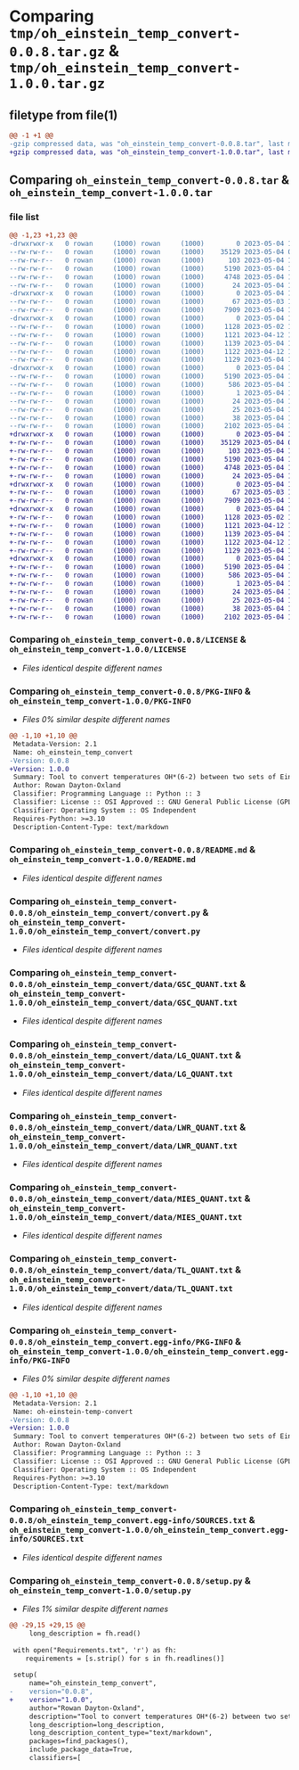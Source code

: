 # Comparing `tmp/oh_einstein_temp_convert-0.0.8.tar.gz` & `tmp/oh_einstein_temp_convert-1.0.0.tar.gz`

## filetype from file(1)

```diff
@@ -1 +1 @@
-gzip compressed data, was "oh_einstein_temp_convert-0.0.8.tar", last modified: Thu May  4 14:55:40 2023, max compression
+gzip compressed data, was "oh_einstein_temp_convert-1.0.0.tar", last modified: Thu May  4 15:01:42 2023, max compression
```

## Comparing `oh_einstein_temp_convert-0.0.8.tar` & `oh_einstein_temp_convert-1.0.0.tar`

### file list

```diff
@@ -1,23 +1,23 @@
-drwxrwxr-x   0 rowan     (1000) rowan     (1000)        0 2023-05-04 14:55:40.647790 oh_einstein_temp_convert-0.0.8/
--rw-rw-r--   0 rowan     (1000) rowan     (1000)    35129 2023-05-04 09:05:51.000000 oh_einstein_temp_convert-0.0.8/LICENSE
--rw-rw-r--   0 rowan     (1000) rowan     (1000)      103 2023-05-04 14:36:12.000000 oh_einstein_temp_convert-0.0.8/MANIFEST.in
--rw-rw-r--   0 rowan     (1000) rowan     (1000)     5190 2023-05-04 14:55:40.647790 oh_einstein_temp_convert-0.0.8/PKG-INFO
--rw-rw-r--   0 rowan     (1000) rowan     (1000)     4748 2023-05-04 13:29:55.000000 oh_einstein_temp_convert-0.0.8/README.md
--rw-rw-r--   0 rowan     (1000) rowan     (1000)       24 2023-05-04 14:50:59.000000 oh_einstein_temp_convert-0.0.8/Requirements.txt
-drwxrwxr-x   0 rowan     (1000) rowan     (1000)        0 2023-05-04 14:55:40.647790 oh_einstein_temp_convert-0.0.8/oh_einstein_temp_convert/
--rw-rw-r--   0 rowan     (1000) rowan     (1000)       67 2023-05-03 13:01:01.000000 oh_einstein_temp_convert-0.0.8/oh_einstein_temp_convert/__init__.py
--rw-rw-r--   0 rowan     (1000) rowan     (1000)     7909 2023-05-04 13:44:02.000000 oh_einstein_temp_convert-0.0.8/oh_einstein_temp_convert/convert.py
-drwxrwxr-x   0 rowan     (1000) rowan     (1000)        0 2023-05-04 14:55:40.647790 oh_einstein_temp_convert-0.0.8/oh_einstein_temp_convert/data/
--rw-rw-r--   0 rowan     (1000) rowan     (1000)     1128 2023-05-02 13:45:13.000000 oh_einstein_temp_convert-0.0.8/oh_einstein_temp_convert/data/GSC_QUANT.txt
--rw-rw-r--   0 rowan     (1000) rowan     (1000)     1121 2023-04-12 10:39:09.000000 oh_einstein_temp_convert-0.0.8/oh_einstein_temp_convert/data/LG_QUANT.txt
--rw-rw-r--   0 rowan     (1000) rowan     (1000)     1139 2023-05-04 12:49:43.000000 oh_einstein_temp_convert-0.0.8/oh_einstein_temp_convert/data/LWR_QUANT.txt
--rw-rw-r--   0 rowan     (1000) rowan     (1000)     1122 2023-04-12 10:20:57.000000 oh_einstein_temp_convert-0.0.8/oh_einstein_temp_convert/data/MIES_QUANT.txt
--rw-rw-r--   0 rowan     (1000) rowan     (1000)     1129 2023-05-04 12:49:10.000000 oh_einstein_temp_convert-0.0.8/oh_einstein_temp_convert/data/TL_QUANT.txt
-drwxrwxr-x   0 rowan     (1000) rowan     (1000)        0 2023-05-04 14:55:40.647790 oh_einstein_temp_convert-0.0.8/oh_einstein_temp_convert.egg-info/
--rw-rw-r--   0 rowan     (1000) rowan     (1000)     5190 2023-05-04 14:55:40.000000 oh_einstein_temp_convert-0.0.8/oh_einstein_temp_convert.egg-info/PKG-INFO
--rw-rw-r--   0 rowan     (1000) rowan     (1000)      586 2023-05-04 14:55:40.000000 oh_einstein_temp_convert-0.0.8/oh_einstein_temp_convert.egg-info/SOURCES.txt
--rw-rw-r--   0 rowan     (1000) rowan     (1000)        1 2023-05-04 14:55:40.000000 oh_einstein_temp_convert-0.0.8/oh_einstein_temp_convert.egg-info/dependency_links.txt
--rw-rw-r--   0 rowan     (1000) rowan     (1000)       24 2023-05-04 14:55:40.000000 oh_einstein_temp_convert-0.0.8/oh_einstein_temp_convert.egg-info/requires.txt
--rw-rw-r--   0 rowan     (1000) rowan     (1000)       25 2023-05-04 14:55:40.000000 oh_einstein_temp_convert-0.0.8/oh_einstein_temp_convert.egg-info/top_level.txt
--rw-rw-r--   0 rowan     (1000) rowan     (1000)       38 2023-05-04 14:55:40.647790 oh_einstein_temp_convert-0.0.8/setup.cfg
--rw-rw-r--   0 rowan     (1000) rowan     (1000)     2102 2023-05-04 14:54:11.000000 oh_einstein_temp_convert-0.0.8/setup.py
+drwxrwxr-x   0 rowan     (1000) rowan     (1000)        0 2023-05-04 15:01:42.061225 oh_einstein_temp_convert-1.0.0/
+-rw-rw-r--   0 rowan     (1000) rowan     (1000)    35129 2023-05-04 09:05:51.000000 oh_einstein_temp_convert-1.0.0/LICENSE
+-rw-rw-r--   0 rowan     (1000) rowan     (1000)      103 2023-05-04 14:36:12.000000 oh_einstein_temp_convert-1.0.0/MANIFEST.in
+-rw-rw-r--   0 rowan     (1000) rowan     (1000)     5190 2023-05-04 15:01:42.061225 oh_einstein_temp_convert-1.0.0/PKG-INFO
+-rw-rw-r--   0 rowan     (1000) rowan     (1000)     4748 2023-05-04 13:29:55.000000 oh_einstein_temp_convert-1.0.0/README.md
+-rw-rw-r--   0 rowan     (1000) rowan     (1000)       24 2023-05-04 14:50:59.000000 oh_einstein_temp_convert-1.0.0/Requirements.txt
+drwxrwxr-x   0 rowan     (1000) rowan     (1000)        0 2023-05-04 15:01:42.057224 oh_einstein_temp_convert-1.0.0/oh_einstein_temp_convert/
+-rw-rw-r--   0 rowan     (1000) rowan     (1000)       67 2023-05-03 13:01:01.000000 oh_einstein_temp_convert-1.0.0/oh_einstein_temp_convert/__init__.py
+-rw-rw-r--   0 rowan     (1000) rowan     (1000)     7909 2023-05-04 13:44:02.000000 oh_einstein_temp_convert-1.0.0/oh_einstein_temp_convert/convert.py
+drwxrwxr-x   0 rowan     (1000) rowan     (1000)        0 2023-05-04 15:01:42.057224 oh_einstein_temp_convert-1.0.0/oh_einstein_temp_convert/data/
+-rw-rw-r--   0 rowan     (1000) rowan     (1000)     1128 2023-05-02 13:45:13.000000 oh_einstein_temp_convert-1.0.0/oh_einstein_temp_convert/data/GSC_QUANT.txt
+-rw-rw-r--   0 rowan     (1000) rowan     (1000)     1121 2023-04-12 10:39:09.000000 oh_einstein_temp_convert-1.0.0/oh_einstein_temp_convert/data/LG_QUANT.txt
+-rw-rw-r--   0 rowan     (1000) rowan     (1000)     1139 2023-05-04 12:49:43.000000 oh_einstein_temp_convert-1.0.0/oh_einstein_temp_convert/data/LWR_QUANT.txt
+-rw-rw-r--   0 rowan     (1000) rowan     (1000)     1122 2023-04-12 10:20:57.000000 oh_einstein_temp_convert-1.0.0/oh_einstein_temp_convert/data/MIES_QUANT.txt
+-rw-rw-r--   0 rowan     (1000) rowan     (1000)     1129 2023-05-04 12:49:10.000000 oh_einstein_temp_convert-1.0.0/oh_einstein_temp_convert/data/TL_QUANT.txt
+drwxrwxr-x   0 rowan     (1000) rowan     (1000)        0 2023-05-04 15:01:42.057224 oh_einstein_temp_convert-1.0.0/oh_einstein_temp_convert.egg-info/
+-rw-rw-r--   0 rowan     (1000) rowan     (1000)     5190 2023-05-04 15:01:41.000000 oh_einstein_temp_convert-1.0.0/oh_einstein_temp_convert.egg-info/PKG-INFO
+-rw-rw-r--   0 rowan     (1000) rowan     (1000)      586 2023-05-04 15:01:42.000000 oh_einstein_temp_convert-1.0.0/oh_einstein_temp_convert.egg-info/SOURCES.txt
+-rw-rw-r--   0 rowan     (1000) rowan     (1000)        1 2023-05-04 15:01:41.000000 oh_einstein_temp_convert-1.0.0/oh_einstein_temp_convert.egg-info/dependency_links.txt
+-rw-rw-r--   0 rowan     (1000) rowan     (1000)       24 2023-05-04 15:01:41.000000 oh_einstein_temp_convert-1.0.0/oh_einstein_temp_convert.egg-info/requires.txt
+-rw-rw-r--   0 rowan     (1000) rowan     (1000)       25 2023-05-04 15:01:41.000000 oh_einstein_temp_convert-1.0.0/oh_einstein_temp_convert.egg-info/top_level.txt
+-rw-rw-r--   0 rowan     (1000) rowan     (1000)       38 2023-05-04 15:01:42.061225 oh_einstein_temp_convert-1.0.0/setup.cfg
+-rw-rw-r--   0 rowan     (1000) rowan     (1000)     2102 2023-05-04 15:01:26.000000 oh_einstein_temp_convert-1.0.0/setup.py
```

### Comparing `oh_einstein_temp_convert-0.0.8/LICENSE` & `oh_einstein_temp_convert-1.0.0/LICENSE`

 * *Files identical despite different names*

### Comparing `oh_einstein_temp_convert-0.0.8/PKG-INFO` & `oh_einstein_temp_convert-1.0.0/PKG-INFO`

 * *Files 0% similar despite different names*

```diff
@@ -1,10 +1,10 @@
 Metadata-Version: 2.1
 Name: oh_einstein_temp_convert
-Version: 0.0.8
+Version: 1.0.0
 Summary: Tool to convert temperatures OH*(6-2) between two sets of Einstein A coefficients.
 Author: Rowan Dayton-Oxland
 Classifier: Programming Language :: Python :: 3
 Classifier: License :: OSI Approved :: GNU General Public License (GPL)
 Classifier: Operating System :: OS Independent
 Requires-Python: >=3.10
 Description-Content-Type: text/markdown
```

### Comparing `oh_einstein_temp_convert-0.0.8/README.md` & `oh_einstein_temp_convert-1.0.0/README.md`

 * *Files identical despite different names*

### Comparing `oh_einstein_temp_convert-0.0.8/oh_einstein_temp_convert/convert.py` & `oh_einstein_temp_convert-1.0.0/oh_einstein_temp_convert/convert.py`

 * *Files identical despite different names*

### Comparing `oh_einstein_temp_convert-0.0.8/oh_einstein_temp_convert/data/GSC_QUANT.txt` & `oh_einstein_temp_convert-1.0.0/oh_einstein_temp_convert/data/GSC_QUANT.txt`

 * *Files identical despite different names*

### Comparing `oh_einstein_temp_convert-0.0.8/oh_einstein_temp_convert/data/LG_QUANT.txt` & `oh_einstein_temp_convert-1.0.0/oh_einstein_temp_convert/data/LG_QUANT.txt`

 * *Files identical despite different names*

### Comparing `oh_einstein_temp_convert-0.0.8/oh_einstein_temp_convert/data/LWR_QUANT.txt` & `oh_einstein_temp_convert-1.0.0/oh_einstein_temp_convert/data/LWR_QUANT.txt`

 * *Files identical despite different names*

### Comparing `oh_einstein_temp_convert-0.0.8/oh_einstein_temp_convert/data/MIES_QUANT.txt` & `oh_einstein_temp_convert-1.0.0/oh_einstein_temp_convert/data/MIES_QUANT.txt`

 * *Files identical despite different names*

### Comparing `oh_einstein_temp_convert-0.0.8/oh_einstein_temp_convert/data/TL_QUANT.txt` & `oh_einstein_temp_convert-1.0.0/oh_einstein_temp_convert/data/TL_QUANT.txt`

 * *Files identical despite different names*

### Comparing `oh_einstein_temp_convert-0.0.8/oh_einstein_temp_convert.egg-info/PKG-INFO` & `oh_einstein_temp_convert-1.0.0/oh_einstein_temp_convert.egg-info/PKG-INFO`

 * *Files 0% similar despite different names*

```diff
@@ -1,10 +1,10 @@
 Metadata-Version: 2.1
 Name: oh-einstein-temp-convert
-Version: 0.0.8
+Version: 1.0.0
 Summary: Tool to convert temperatures OH*(6-2) between two sets of Einstein A coefficients.
 Author: Rowan Dayton-Oxland
 Classifier: Programming Language :: Python :: 3
 Classifier: License :: OSI Approved :: GNU General Public License (GPL)
 Classifier: Operating System :: OS Independent
 Requires-Python: >=3.10
 Description-Content-Type: text/markdown
```

### Comparing `oh_einstein_temp_convert-0.0.8/oh_einstein_temp_convert.egg-info/SOURCES.txt` & `oh_einstein_temp_convert-1.0.0/oh_einstein_temp_convert.egg-info/SOURCES.txt`

 * *Files identical despite different names*

### Comparing `oh_einstein_temp_convert-0.0.8/setup.py` & `oh_einstein_temp_convert-1.0.0/setup.py`

 * *Files 1% similar despite different names*

```diff
@@ -29,15 +29,15 @@
     long_description = fh.read()
 
 with open("Requirements.txt", 'r') as fh:
 	requirements = [s.strip() for s in fh.readlines()] 
 
 setup(
     name="oh_einstein_temp_convert",
-    version="0.0.8",
+    version="1.0.0",
     author="Rowan Dayton-Oxland",
     description="Tool to convert temperatures OH*(6-2) between two sets of Einstein A coefficients.",
     long_description=long_description,
     long_description_content_type="text/markdown",
     packages=find_packages(),
     include_package_data=True,
     classifiers=[
```

